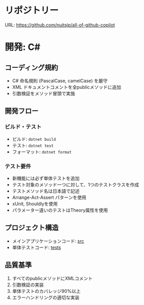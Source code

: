 # リポジトリー

URL: https://github.com/nuitsjp/all-of-github-copilot

# 開発: C#

## コーディング規約
- C# 命名規則 (PascalCase, camelCase) を厳守
- XML ドキュメントコメントを全publicメソッドに追加
- 引数検証をメソッド冒頭で実施

## 開発フロー
### ビルド・テスト
- ビルド: `dotnet build`
- テスト: `dotnet test`
- フォーマット: `dotnet format`

### テスト要件
- 新機能には必ず単体テストを追加
- テスト対象のメソッド一つに対して、1つのテストクラスを作成
- テストメソッド名は日本語で記述
- Arrange-Act-Assert パターンを使用
- xUnit, Shouldlyを使用
- パラメーター違いのテストはTheory属性を使用

## プロジェクト構造
- メインアプリケーションコード: [src](../src/CalculatorApp/CalculatorApp.csproj)
- 単体テストコード: [tests](../tests/CalculatorApp.Tests/CalculatorApp.Tests.csproj)

## 品質基準
1. すべてのpublicメソッドにXMLコメント
2. 引数検証の実装
3. 単体テストのカバレッジ90%以上
4. エラーハンドリングの適切な実装